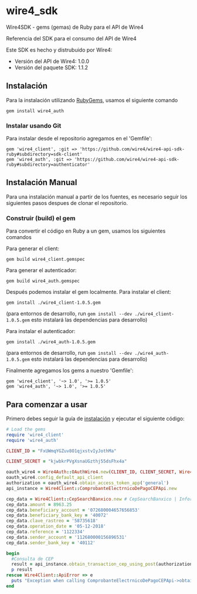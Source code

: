 # wire4_sdk

Wire4SDK - gems (gemas) de Ruby para el API de Wire4

Referencia del SDK para el consumo del API de Wire4

Este SDK es hecho y distrubuido por Wire4:

- Versión del API de Wire4: 1.0.0
- Versión del paquete SDK: 1.1.2

## Instalación

Para la instalación utilizando [RubyGems](https://rubygems.org/), usamos el siguiente comando
```shell
gem install wire4_auth
```

### Instalar usando Git

Para instalar desde el repositorio agregamos en el 'Gemfile':

    gem 'wire4_client', :git => 'https://github.com/wire4/wire4-api-sdk-ruby#subdirectory=sdk-client'
    gem 'wire4_auth', :git => 'https://github.com/wire4/wire4-api-sdk-ruby#subdirectory=authenticator'


## Instalación Manual

Para una instalación manual a partir de los fuentes, es necesario seguir los siguientes pasos despues de clonar el repositorio.

### Construir (build) el gem

Para convertir el código en Ruby a un gem, usamos los siguientes comandos

Para generar el client:

```shell
gem build wire4_client.gemspec
```

Para generar el autenticador:

```shell
gem build wire4_auth.gemspec
```

Después podemos instalar el gem localmente. Para instalar el client:

```shell
gem install ./wire4_client-1.0.5.gem
```
(para entornos de desarrollo, run `gem install --dev ./wire4_client-1.0.5.gem` esto instalará las dependencias para desarrollo)

Para instalar el autenticador:

```shell
gem install ./wire4_auth-1.0.5.gem
```
(para entornos de desarrollo, run `gem install --dev ./wire4_auth-1.0.5.gem` esto instalará las dependencias para desarrollo)


Finalmente agregamos los gems a nuestro 'Gemfile':

    gem 'wire4_client', '~> 1.0', '>= 1.0.5'
    gem 'wire4_auth', '~> 1.0', '>= 1.0.5'

## Para comenzar a usar

Primero debes seguir la guía de [instalación](#installation) y ejecutar el siguiente código:
```ruby
# Load the gems
require 'wire4_client'
require 'wire4_auth'

CLIENT_ID = "FxUWmqYGZuv8O1qjxstvIyJothMa"

CLIENT_SECRET = "kjwbkrPVgXsnaUGzthj55dsFhx4a"

oauth_wire4 = Wire4Auth::OAuthWire4.new(CLIENT_ID, CLIENT_SECRET, Wire4Auth::EnvironmentEnum::SANDBOX)
oauth_wire4.config_default_api_client
authorization = oauth_wire4.obtain_access_token_app('general')
api_instance = Wire4Client::ComprobanteElectrnicoDePagoCEPApi.new

cep_data = Wire4Client::CepSearchBanxico.new # CepSearchBanxico | Información para buscar un CEP
cep_data.amount = 8963.25
cep_data.beneficiary_account = '072680004657656853'
cep_data.beneficiary_bank_key = '40072'
cep_data.clave_rastreo = '58735618'
cep_data.operation_date = '05-12-2018'
cep_data.reference = '1122334'
cep_data.sender_account = '112680000156896531'
cep_data.sender_bank_key = '40112'

begin
  #Consulta de CEP
  result = api_instance.obtain_transaction_cep_using_post(authorization, cep_data)
  p result
rescue Wire4Client::ApiError => e
  puts "Exception when calling ComprobanteElectrnicoDePagoCEPApi->obtain_transaction_cep_using_post: #{e}"
end
```
